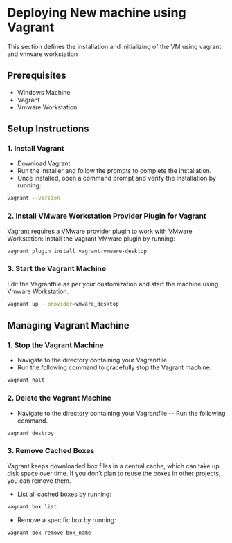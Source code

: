 # Deploying New machine using Vagrant
This section defines the installation and initializing of the VM using vagrant and vmware workstation 

## Prerequisites
- Windows Machine
- Vagrant
- Vmware Workstation

## Setup Instructions
### 1. Install Vagrant
- Download Vagrant
- Run the installer and follow the prompts to complete the installation.
- Once installed, open a command prompt and verify the installation by running:
```sh
vagrant --version
```
### 2. Install VMware Workstation Provider Plugin for Vagrant
Vagrant requires a VMware provider plugin to work with VMware Workstation:
Install the Vagrant VMware plugin by running:
```sh
vagrant plugin install vagrant-vmware-desktop
```
### 3. Start the Vagrant Machine
Edit the Vagrantfile as per your customization and start the machine using Vmware Workstation.
```sh
vagrant up --provider=vmware_desktop
```
## Managing Vagrant Machine
### 1. Stop the Vagrant Machine
- Navigate to the directory containing your Vagrantfile
- Run the following command to gracefully stop the Vagrant machine:
```sh
vagrant halt
```
### 2. Delete the Vagrant Machine
- Navigate to the directory containing your Vagrantfile
-- Run the following command.
```sh
vagrant destroy
```
### 3. Remove Cached Boxes 
Vagrant keeps downloaded box files in a central cache, which can take up disk space over time. If you don’t plan to reuse the boxes in other projects, you can remove them.
- List all cached boxes by running:
```sh
vagrant box list
```
- Remove a specific box by running:
```sh
vagrant box remove box_name
```
